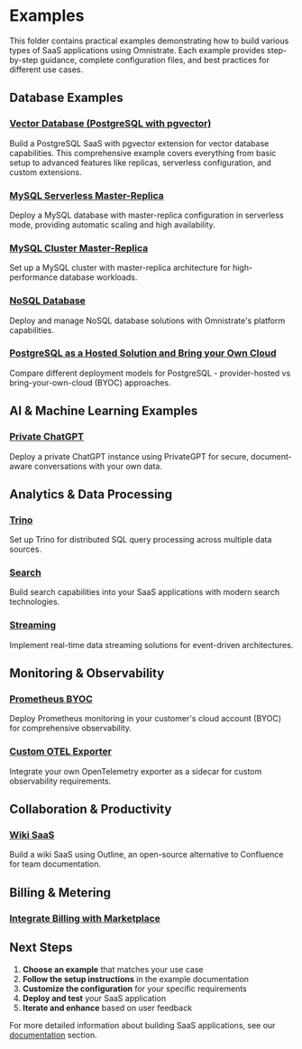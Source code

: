# Examples

This folder contains practical examples demonstrating how to build various types of SaaS applications using Omnistrate. Each example provides step-by-step guidance, complete configuration files, and best practices for different use cases.

## Database Examples

### [Vector Database (PostgreSQL with pgvector)](dbaas/README.md)

Build a PostgreSQL SaaS with pgvector extension for vector database capabilities. This comprehensive example covers everything from basic setup to advanced features like replicas, serverless configuration, and custom extensions.

### [MySQL Serverless Master-Replica](mysql-master-replica-serverless/README.md)

Deploy a MySQL database with master-replica configuration in serverless mode, providing automatic scaling and high availability.

### [MySQL Cluster Master-Replica](mysql-cluster-master-replica/README.md)

Set up a MySQL cluster with master-replica architecture for high-performance database workloads.

### [NoSQL Database](nosql/README.md)

Deploy and manage NoSQL database solutions with Omnistrate's platform capabilities.

### [PostgreSQL as a Hosted Solution and Bring your Own Cloud](postgres-provider-and-byoc/README.md)

Compare different deployment models for PostgreSQL - provider-hosted vs bring-your-own-cloud (BYOC) approaches.

## AI & Machine Learning Examples

### [Private ChatGPT](private-chatgpt/README.md)

Deploy a private ChatGPT instance using PrivateGPT for secure, document-aware conversations with your own data.

## Analytics & Data Processing

### [Trino](trino-byoc/README.md)

Set up Trino for distributed SQL query processing across multiple data sources.

### [Search](search/README.md)

Build search capabilities into your SaaS applications with modern search technologies.

### [Streaming](streaming/README.md)

Implement real-time data streaming solutions for event-driven architectures.

## Monitoring & Observability

### [Prometheus BYOC](prometheus-byoc/README.md)

Deploy Prometheus monitoring in your customer's cloud account (BYOC) for comprehensive observability.

### [Custom OTEL Exporter](custom-otel-sidecar/README.md)

Integrate your own OpenTelemetry exporter as a sidecar for custom observability requirements.

## Collaboration & Productivity

### [Wiki SaaS](wiki/README.md)

Build a wiki SaaS using Outline, an open-source alternative to Confluence for team documentation.

## Billing & Metering

### [Integrate Billing with Marketplace](integrate-billing-with-marketplace/README.md)

## Next Steps

1. **Choose an example** that matches your use case
2. **Follow the setup instructions** in the example documentation
3. **Customize the configuration** for your specific requirements
4. **Deploy and test** your SaaS application
5. **Iterate and enhance** based on user feedback

For more detailed information about building SaaS applications, see our [documentation](https://docs.omnistrate.com) section.
